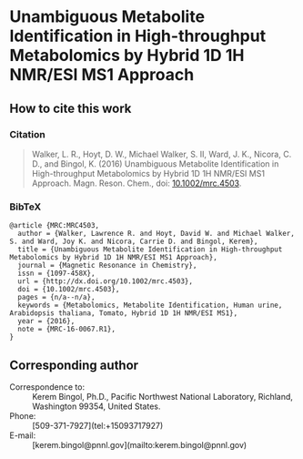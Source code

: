 # Unambiguous Metabolite Identification in High-throughput Metabolomics by Hybrid 1D 1H NMR/ESI MS1 Approach

## How to cite this work

### Citation

> Walker, L. R., Hoyt, D. W., Michael Walker, S. II, Ward, J. K., Nicora, C. D., and Bingol, K. (2016) Unambiguous Metabolite Identification in High-throughput Metabolomics by Hybrid 1D 1H NMR/ESI MS1 Approach. Magn. Reson. Chem., doi: [10.1002/mrc.4503](http://dx.doi.org/10.1002/mrc.4503).

### BibTeX

```
@article {MRC:MRC4503,
  author = {Walker, Lawrence R. and Hoyt, David W. and Michael Walker, S. and Ward, Joy K. and Nicora, Carrie D. and Bingol, Kerem},
  title = {Unambiguous Metabolite Identification in High-throughput Metabolomics by Hybrid 1D 1H NMR/ESI MS1 Approach},
  journal = {Magnetic Resonance in Chemistry},
  issn = {1097-458X},
  url = {http://dx.doi.org/10.1002/mrc.4503},
  doi = {10.1002/mrc.4503},
  pages = {n/a--n/a},
  keywords = {Metabolomics, Metabolite Identification, Human urine, Arabidopsis thaliana, Tomato, Hybrid 1D 1H NMR/ESI MS1},
  year = {2016},
  note = {MRC-16-0067.R1},
}
```

## Corresponding author

<dl>
  <dt>Correspondence to:</dt>
  <dd>Kerem Bingol, Ph.D., Pacific Northwest National Laboratory, Richland, Washington 99354, United States.</dd>
  
  <dt>Phone:</dt>
  <dd>[509-371-7927](tel:+15093717927)</dd>
  
  <dt>E-mail:</dt>
  <dd>[kerem.bingol@pnnl.gov](mailto:kerem.bingol@pnnl.gov)</dd>
</dl>
